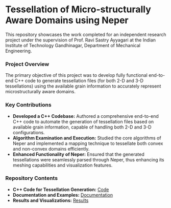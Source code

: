 # Tessellation of Micro-structurally Aware Domains using Neper

This repository showcases the work completed for an independent research project under the supervision of Prof. Ravi Sastry Ayyagari at the Indian Institute of Technology Gandhinagar, Department of Mechanical Engineering.

### Project Overview
The primary objective of this project was to develop fully functional end-to-end C++ code to generate tessellation files (for both 2-D and 3-D tessellations) using the available grain information to accurately represent microstructurally aware domains.

### Key Contributions
- **Developed a C++ Codebase:** Authored a comprehensive end-to-end C++ code to automate the generation of tessellation files based on available grain information, capable of handling both 2-D and 3-D configurations.
- **Algorithm Examination and Execution:** Studied the core algorithms of Neper and implemented a mapping technique to tessellate both convex and non-convex domains efficiently.
- **Enhanced Functionality of Neper:** Ensured that the generated tessellations were seamlessly parsed through Neper, thus enhancing its meshing capabilities and visualization features.

### Repository Contents
- **C++ Code for Tessellation Generation:** [Code](https://github.com/someshps/Tessellations/tree/main/Code)
- **Documentation and Examples:** [Documentation](https://github.com/someshps/Tessellations/tree/main/Documentation)
- **Results and Visualizations:** [Results](https://github.com/someshps/Tessellations/tree/main/Results)
